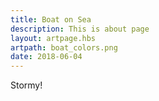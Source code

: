 ```yaml
---
title: Boat on Sea
description: This is about page
layout: artpage.hbs
artpath: boat_colors.png
date: 2018-06-04
---
```


Stormy!